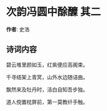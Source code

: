 # 次韵冯圆中酴醾  其二

**作者**: 史浩

## 诗词内容

碧云堆里颜如玉，红紫便应高阁束。

千寻结架上青冥，山外水边随诘曲。

飘然来及牡丹时，洁白自知吾步独。

道人傥置枕屏前，第一莫教纤手触。

